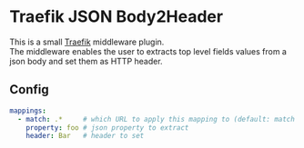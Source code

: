 # Traefik JSON Body2Header
This is a small [Traefik](https://traefik.io/) middleware plugin.  
The middleware enables the user to extracts top level fields values from a json body and set them as HTTP header.

## Config
```yaml
mappings:
  - match: .*     # which URL to apply this mapping to (default: match all)
    property: foo # json property to extract
    header: Bar   # header to set
```